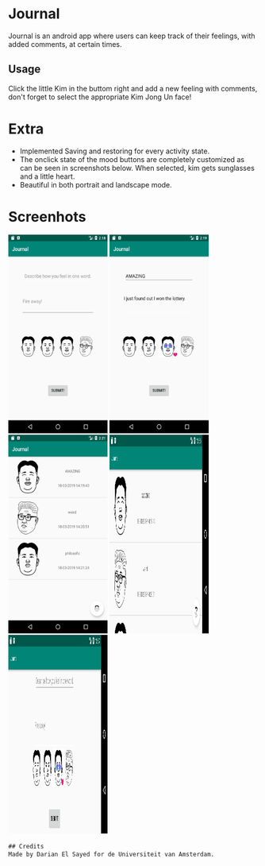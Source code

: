 # Journal

Journal is an android app where users can keep track of their feelings, with added comments, at certain times.

## Usage

Click the little Kim in the buttom right and add a new feeling with comments, don't forget to select the appropriate Kim Jong Un face!

# Extra 

- Implemented Saving and restoring for every activity state. 
- The onclick state of the mood buttons are completely customized as can be seen in screenshots below. When selected, kim gets sunglasses and a little heart.
- Beautiful in both portrait and landscape mode.


# Screenhots

<img src="https://github.com/dutchfarao/journal/blob/master/doc/Screenshot_1.png" width="200" height="400" /> 

<img src="https://github.com/dutchfarao/journal/blob/master/doc/Screenshot_2.png" width="200" height="400" /> 

<img src="https://github.com/dutchfarao/journal/blob/master/doc/Screenshot_3.png" width="200" height="400" /> 

<img src="https://github.com/dutchfarao/journal/blob/master/doc/Screenshot_4.png" width="200" height="400" /> 

<img src="https://github.com/dutchfarao/journal/blob/master/doc/Screenshot_5.png" width="200" height="400" /> 


```
## Credits
Made by Darian El Sayed for de Universiteit van Amsterdam.

